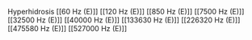 Hyperhidrosis
[[60 Hz (E)]]
[[120 Hz (E)]]
[[850 Hz (E)]]
[[7500 Hz (E)]]
[[32500 Hz (E)]]
[[40000 Hz (E)]]
[[133630 Hz (E)]]
[[226320 Hz (E)]]
[[475580 Hz (E)]]
[[527000 Hz (E)]]